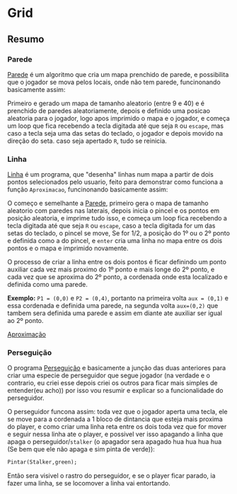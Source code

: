 # Grid
## Resumo
### Parede
  [Parede](/Parede.pas) é um algoritmo que cria um mapa prenchido de parede, e possibilita que o jogador se mova pelos locais, onde não tem parede, funcinonando basicamente assim:
  
  Primeiro e gerado um mapa de tamanho aleatorio (entre 9 e 40) e é prenchido de paredes aleatoriamente, depois e definido uma posicao aleatoria para o jogador, logo apos imprimido o mapa e o jogador, e começa um loop que fica recebendo a tecla digitada até que seja `R` ou `escape`, mas caso a tecla seja uma das setas do teclado, o jogador e depois movido na direção do seta. caso seja apertado `R`, tudo se reinicia.
### Linha 
[Linha](/Linha.pas) é um programa, que "desenha" linhas num mapa a partir de dois pontos selecionados pelo usuario, feito para demonstrar como funciona a função `Aproximacao`, funcinonando basicamente assim: 

O começo e semelhante a [Parede](/Parede.pas), primeiro gera o mapa de tamanho aleatorio com paredes nas laterais, depois inicia o pincel e os pontos em posição aleatoria, e imprime tudo isso, e começa um loop  fica recebendo a tecla digitada até que seja `R` ou `escape`, caso a tecla digitada for um das setas do teclado, o pincel se move,  Se for 1/2, a posição do 1º ou o 2º ponto e definida como a do pincel, e `enter` cria uma linha no mapa entre os dois pontos e o mapa e imprimido novamente.

O processo de criar a linha entre os dois pontos é ficar definindo um ponto auxiliar cada vez mais proximo do 1º ponto e mais longe do 2º ponto, e cada vez que se aproxima do 2º ponto, a cordenada onde esta localizado e definida como uma parede. 

**Exemplo:**  `P1 = (0,0)` e `P2 = (0,4)`, portanto na primeira volta `aux = (0,1)` e essa cordenada e definida uma parede, na segunda volta `aux=(0,2)` que tambem sera definida uma parede e assim em diante ate auxiliar ser igual ao 2º ponto.

 [Aproximação](https://www.geogebra.org/m/f6bcprsw)

### Perseguição
O programa [Perseguição](/Perseguição.pas) e basicamente a junção das duas anteriores para criar uma especie de perseguidor que segue jogador (na verdade e o contrario, eu criei esse depois criei os outros para ficar mais simples de entender(eu acho)) por isso vou resumir e explicar so a funcionalidade do perseguidor.

 O perseguidor funcona assim: toda vez que o jogador aperta uma tecla, ele se move para a cordenada a 1 bloco de dintancia que esteja mais proxima do player, e como criar uma linha reta entre os dois toda vez que for  mover e seguir nessa linha ate o player, e possivel ver isso apagando a linha que apaga o perseguidor/`stalker` (o apagador sera apagado hua hua hua hua (Se bem que ele não apaga e sim pinta de verde)):
 ```Pascal 
 Pintar(Stalker,green);
 ```
 Então sera visivel o rastro do perseguidor, e se o player ficar parado, ia fazer uma linha, se se locomover a linha vai entortando.
 
